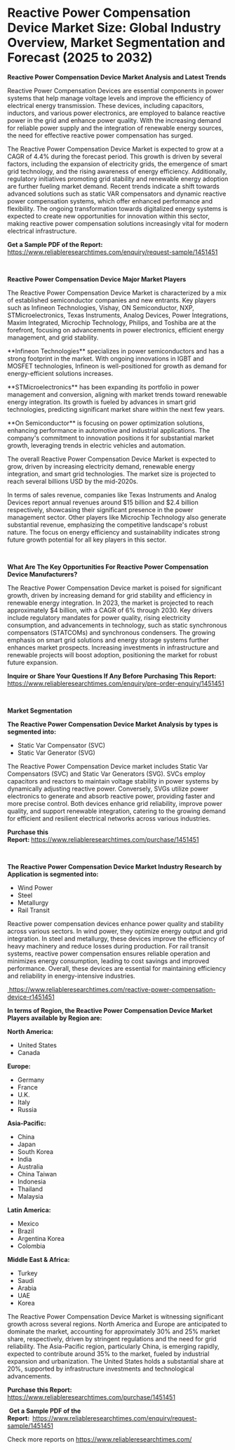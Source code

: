 <p><h1>Reactive Power Compensation Device Market Size: Global Industry Overview, Market Segmentation and Forecast (2025 to 2032)</h1></p><p><strong>Reactive Power Compensation Device Market Analysis and Latest Trends</strong></p>
<p><p>Reactive Power Compensation Devices are essential components in power systems that help manage voltage levels and improve the efficiency of electrical energy transmission. These devices, including capacitors, inductors, and various power electronics, are employed to balance reactive power in the grid and enhance power quality. With the increasing demand for reliable power supply and the integration of renewable energy sources, the need for effective reactive power compensation has surged.</p><p>The Reactive Power Compensation Device Market is expected to grow at a CAGR of 4.4% during the forecast period. This growth is driven by several factors, including the expansion of electricity grids, the emergence of smart grid technology, and the rising awareness of energy efficiency. Additionally, regulatory initiatives promoting grid stability and renewable energy adoption are further fueling market demand. Recent trends indicate a shift towards advanced solutions such as static VAR compensators and dynamic reactive power compensation systems, which offer enhanced performance and flexibility. The ongoing transformation towards digitalized energy systems is expected to create new opportunities for innovation within this sector, making reactive power compensation solutions increasingly vital for modern electrical infrastructure.</p></p>
<p><strong>Get a Sample PDF of the Report:&nbsp;</strong> <a href="https://www.reliableresearchtimes.com/enquiry/request-sample/1451451?utm_campaign=3585&utm_medium=2&utm_source=Github&utm_content=ia&utm_term=09042025&utm_id=reactive-power-compensation-device">https://www.reliableresearchtimes.com/enquiry/request-sample/1451451</a></p>
<p>&nbsp;</p>
<p><strong>Reactive Power Compensation Device Major Market Players</strong></p>
<p><p>The Reactive Power Compensation Device Market is characterized by a mix of established semiconductor companies and new entrants. Key players such as Infineon Technologies, Vishay, ON Semiconductor, NXP, STMicroelectronics, Texas Instruments, Analog Devices, Power Integrations, Maxim Integrated, Microchip Technology, Philips, and Toshiba are at the forefront, focusing on advancements in power electronics, efficient energy management, and grid stability.</p><p>**Infineon Technologies** specializes in power semiconductors and has a strong footprint in the market. With ongoing innovations in IGBT and MOSFET technologies, Infineon is well-positioned for growth as demand for energy-efficient solutions increases. </p><p>**STMicroelectronics** has been expanding its portfolio in power management and conversion, aligning with market trends toward renewable energy integration. Its growth is fueled by advances in smart grid technologies, predicting significant market share within the next few years.</p><p>**On Semiconductor** is focusing on power optimization solutions, enhancing performance in automotive and industrial applications. The company's commitment to innovation positions it for substantial market growth, leveraging trends in electric vehicles and automation.</p><p>The overall Reactive Power Compensation Device Market is expected to grow, driven by increasing electricity demand, renewable energy integration, and smart grid technologies. The market size is projected to reach several billions USD by the mid-2020s.</p><p>In terms of sales revenue, companies like Texas Instruments and Analog Devices report annual revenues around $15 billion and $2.4 billion respectively, showcasing their significant presence in the power management sector. Other players like Microchip Technology also generate substantial revenue, emphasizing the competitive landscape's robust nature. The focus on energy efficiency and sustainability indicates strong future growth potential for all key players in this sector.</p></p>
<p>&nbsp;</p>
<p><strong>What Are The Key Opportunities For Reactive Power Compensation Device Manufacturers?</strong></p>
<p><p>The Reactive Power Compensation Device market is poised for significant growth, driven by increasing demand for grid stability and efficiency in renewable energy integration. In 2023, the market is projected to reach approximately $4 billion, with a CAGR of 6% through 2030. Key drivers include regulatory mandates for power quality, rising electricity consumption, and advancements in technology, such as static synchronous compensators (STATCOMs) and synchronous condensers. The growing emphasis on smart grid solutions and energy storage systems further enhances market prospects. Increasing investments in infrastructure and renewable projects will boost adoption, positioning the market for robust future expansion.</p></p>
<p><strong>Inquire or Share Your Questions If Any Before Purchasing This Report:</strong> <a href="https://www.reliableresearchtimes.com/enquiry/pre-order-enquiry/1451451?utm_campaign=3585&utm_medium=2&utm_source=Github&utm_content=ia&utm_term=09042025&utm_id=reactive-power-compensation-device">https://www.reliableresearchtimes.com/enquiry/pre-order-enquiry/1451451</a></p>
<p>&nbsp;</p>
<p><strong>Market Segmentation</strong></p>
<p><strong>The Reactive Power Compensation Device Market Analysis by types is segmented into:</strong></p>
<p><ul><li>Static Var Compensator (SVC)</li><li>Static Var Generator (SVG)</li></ul></p>
<p><p>The Reactive Power Compensation Device market includes Static Var Compensators (SVC) and Static Var Generators (SVG). SVCs employ capacitors and reactors to maintain voltage stability in power systems by dynamically adjusting reactive power. Conversely, SVGs utilize power electronics to generate and absorb reactive power, providing faster and more precise control. Both devices enhance grid reliability, improve power quality, and support renewable integration, catering to the growing demand for efficient and resilient electrical networks across various industries.</p></p>
<p><strong>Purchase this Report:&nbsp;</strong><a href="https://www.reliableresearchtimes.com/purchase/1451451?utm_campaign=3585&utm_medium=2&utm_source=Github&utm_content=ia&utm_term=09042025&utm_id=reactive-power-compensation-device">https://www.reliableresearchtimes.com/purchase/1451451</a></p>
<p>&nbsp;</p>
<p><strong>The Reactive Power Compensation Device Market Industry Research by Application is segmented into:</strong></p>
<p><ul><li>Wind Power</li><li>Steel</li><li>Metallurgy</li><li>Rail Transit</li></ul></p>
<p><p>Reactive power compensation devices enhance power quality and stability across various sectors. In wind power, they optimize energy output and grid integration. In steel and metallurgy, these devices improve the efficiency of heavy machinery and reduce losses during production. For rail transit systems, reactive power compensation ensures reliable operation and minimizes energy consumption, leading to cost savings and improved performance. Overall, these devices are essential for maintaining efficiency and reliability in energy-intensive industries.</p></p>
<p><a href="https://www.reliableresearchtimes.com/reactive-power-compensation-device-r1451451?utm_campaign=3585&utm_medium=2&utm_source=Github&utm_content=ia&utm_term=09042025&utm_id=reactive-power-compensation-device">&nbsp;https://www.reliableresearchtimes.com/reactive-power-compensation-device-r1451451</a></p>
<p><strong>In terms of Region, the Reactive Power Compensation Device Market Players available by Region are:</strong></p>
<p>
    <p> <strong> North America: </strong>
        <ul>
            <li>United States</li>
            <li>Canada</li>
        </ul>
        </p> 
    <p> <strong> Europe: </strong>
        <ul>
            <li>Germany</li>
            <li>France</li>
            <li>U.K.</li>
            <li>Italy</li>
            <li>Russia</li>
        </ul>
        </p> 
    <p> <strong> Asia-Pacific: </strong>
        <ul>
            <li>China</li>
            <li>Japan</li>
            <li>South Korea</li>
            <li>India</li>
            <li>Australia</li>
            <li>China Taiwan</li>
            <li>Indonesia</li>
            <li>Thailand</li>
            <li>Malaysia</li>
        </ul>
        </p> 
    <p> <strong> Latin America: </strong>
        <ul>
            <li>Mexico</li>
            <li>Brazil</li>
            <li>Argentina Korea</li>
            <li>Colombia</li>
        </ul>
        </p> 
    <p> <strong> Middle East & Africa: </strong>
        <ul>
            <li>Turkey</li>
            <li>Saudi</li>
            <li>Arabia</li>
            <li>UAE</li>
            <li>Korea</li>
        </ul>
    </p>
    </p>
<p><p>The Reactive Power Compensation Device Market is witnessing significant growth across several regions. North America and Europe are anticipated to dominate the market, accounting for approximately 30% and 25% market share, respectively, driven by stringent regulations and the need for grid reliability. The Asia-Pacific region, particularly China, is emerging rapidly, expected to contribute around 35% to the market, fueled by industrial expansion and urbanization. The United States holds a substantial share at 20%, supported by infrastructure investments and technological advancements.</p></p>
<p><strong>Purchase this Report: </strong><a href="https://www.reliableresearchtimes.com/purchase/1451451?utm_campaign=3585&utm_medium=2&utm_source=Github&utm_content=ia&utm_term=09042025&utm_id=reactive-power-compensation-device">https://www.reliableresearchtimes.com/purchase/1451451</a></p>
<p>&nbsp;<strong>Get a Sample PDF of the Report:&nbsp;&nbsp;</strong><a href="https://www.reliableresearchtimes.com/enquiry/request-sample/1451451?utm_campaign=3585&utm_medium=2&utm_source=Github&utm_content=ia&utm_term=09042025&utm_id=reactive-power-compensation-device">https://www.reliableresearchtimes.com/enquiry/request-sample/1451451</a></p>
<p><strong></strong></p>
<p>Check more reports on <a href="https://www.reliableresearchtimes.com/?utm_campaign=3585&utm_medium=2&utm_source=Github&utm_content=ia&utm_term=09042025&utm_id=reactive-power-compensation-device">https://www.reliableresearchtimes.com/</a></p>